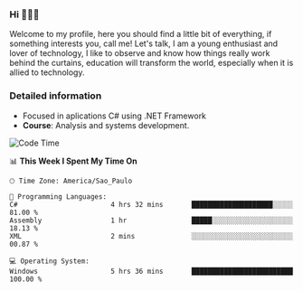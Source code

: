 


### Hi 🙋🏽‍♂️

Welcome to my profile, here you should find a little bit of everything, if something interests you, call me! Let's talk,
I am a young enthusiast and lover of technology, I like to observe and know how things really work behind the curtains, 
education will transform the world, especially when it is allied to technology.

### Detailed information
* Focused in aplications C# using .NET Framework
* **Course**: Analysis and systems development.

<!--START_SECTION:waka-->
![Code Time](http://img.shields.io/badge/Code%20Time-324%20hrs%2017%20mins-blue)

📊 **This Week I Spent My Time On** 

```text
🕑︎ Time Zone: America/Sao_Paulo

💬 Programming Languages: 
C#                       4 hrs 32 mins       ████████████████████░░░░░   81.00 % 
Assembly                 1 hr                █████░░░░░░░░░░░░░░░░░░░░   18.13 % 
XML                      2 mins              ░░░░░░░░░░░░░░░░░░░░░░░░░   00.87 % 

💻 Operating System: 
Windows                  5 hrs 36 mins       █████████████████████████   100.00 % 
```


<!--END_SECTION:waka-->


